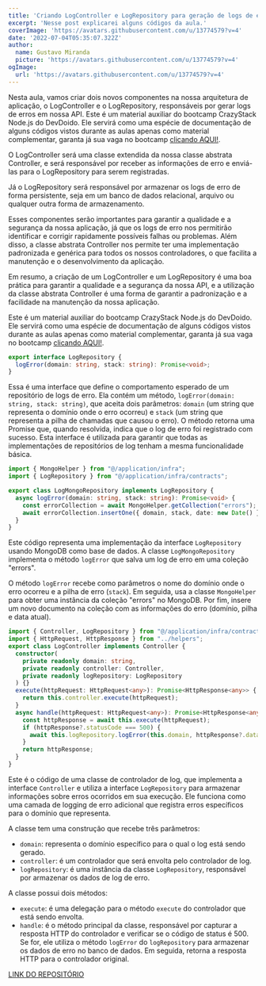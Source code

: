 ```yaml
---
title: 'Criando LogController e LogRepository para geração de logs de erro CrazyStack Node.js'
excerpt: 'Nesse post explicarei alguns códigos da aula.'
coverImage: 'https://avatars.githubusercontent.com/u/13774579?v=4'
date: '2022-07-04T05:35:07.322Z'
author:
  name: Gustavo Miranda
  picture: 'https://avatars.githubusercontent.com/u/13774579?v=4'
ogImage:
  url: 'https://avatars.githubusercontent.com/u/13774579?v=4'
---
```

Nesta aula, vamos criar dois novos componentes na nossa arquitetura de aplicação, o LogController e o LogRepository, responsáveis por gerar logs de erros em nossa API.
Este é um material auxiliar do bootcamp CrazyStack Node.js do DevDoido. Ele servirá como uma espécie de documentação de alguns códigos vistos durante as aulas apenas como material complementar, garanta já sua vaga no bootcamp [clicando AQUI!](https://crazystack.com.br).

O LogController será uma classe extendida da nossa classe abstrata Controller, e será responsável por receber as informações de erro e enviá-las para o LogRepository para serem registradas.

Já o LogRepository será responsável por armazenar os logs de erro de forma persistente, seja em um banco de dados relacional, arquivo ou qualquer outra forma de armazenamento.

Esses componentes serão importantes para garantir a qualidade e a segurança da nossa aplicação, já que os logs de erro nos permitirão identificar e corrigir rapidamente possíveis falhas ou problemas. Além disso, a classe abstrata Controller nos permite ter uma implementação padronizada e genérica para todos os nossos controladores, o que facilita a manutenção e o desenvolvimento da aplicação.

Em resumo, a criação de um LogController e um LogRepository é uma boa prática para garantir a qualidade e a segurança da nossa API, e a utilização da classe abstrata Controller é uma forma de garantir a padronização e a facilidade na manutenção da nossa aplicação.

Este é um material auxiliar do bootcamp CrazyStack Node.js do DevDoido. Ele servirá como uma espécie de documentação de alguns códigos vistos durante as aulas apenas como material complementar, garanta já sua vaga no bootcamp [clicando AQUI!](https://crazystack.com.br).
```typescript
export interface LogRepository {
  logError(domain: string, stack: string): Promise<void>;
}
```
Essa é uma interface que define o comportamento esperado de um repositório de logs de erro. Ela contém um método, `logError(domain: string, stack: string)`, que aceita dois parâmetros: `domain` (um string que representa o domínio onde o erro ocorreu) e `stack` (um string que representa a pilha de chamadas que causou o erro). O método retorna uma Promise que, quando resolvida, indica que o log de erro foi registrado com sucesso. Esta interface é utilizada para garantir que todas as implementações de repositórios de log tenham a mesma funcionalidade básica.
```typescript
import { MongoHelper } from "@/application/infra";
import { LogRepository } from "@/application/infra/contracts";

export class LogMongoRepository implements LogRepository {
  async logError(domain: string, stack: string): Promise<void> {
    const errorCollection = await MongoHelper.getCollection("errors");
    await errorCollection.insertOne({ domain, stack, date: new Date() });
  }
}
``` 
Este código representa uma implementação da interface `LogRepository` usando MongoDB como base de dados. A classe `LogMongoRepository` implementa o método `logError` que salva um log de erro em uma coleção "errors".

O método `logError` recebe como parâmetros o nome do domínio onde o erro ocorreu e a pilha de erro (`stack`). Em seguida, usa a classe `MongoHelper` para obter uma instância da coleção "errors" no MongoDB. Por fim, insere um novo documento na coleção com as informações do erro (domínio, pilha e data atual).
```typescript
import { Controller, LogRepository } from "@/application/infra/contracts";
import { HttpRequest, HttpResponse } from "../helpers";
export class LogController implements Controller {
  constructor(
    private readonly domain: string,
    private readonly controller: Controller,
    private readonly logRepository: LogRepository
  ) {}
  execute(httpRequest: HttpRequest<any>): Promise<HttpResponse<any>> {
    return this.controller.execute(httpRequest);
  }
  async handle(httpRequest: HttpRequest<any>): Promise<HttpResponse<any>> {
    const httpResponse = await this.execute(httpRequest);
    if (httpResponse?.statusCode === 500) {
      await this.logRepository.logError(this.domain, httpResponse?.data);
    }
    return httpResponse;
  }
}
``` 
 
Este é o código de uma classe de controlador de log, que implementa a interface `Controller` e utiliza a interface `LogRepository` para armazenar informações sobre erros ocorridos em sua execução. Ele funciona como uma camada de logging de erro adicional que registra erros específicos para o domínio que representa.

A classe tem uma construção que recebe três parâmetros:

* `domain`: representa o domínio específico para o qual o log está sendo gerado.
* `controller`: é um controlador que será envolta pelo controlador de log.
* `logRepository`: é uma instância da classe `LogRepository`, responsável por armazenar os dados de log de erro.

A classe possui dois métodos:

* `execute`: é uma delegação para o método `execute` do controlador que está sendo envolta.
* `handle`: é o método principal da classe, responsável por capturar a resposta HTTP do controlador e verificar se o código de status é 500. Se for, ele utiliza o método `logError` do `logRepository` para armazenar os dados de erro no banco de dados. Em seguida, retorna a resposta HTTP para o controlador original.

[LINK DO REPOSITÓRIO](https://github.com/gumiranda/CrazyStackNodeJs)